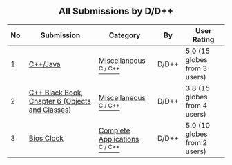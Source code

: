 ﻿<div align="center">

## All Submissions by D/D\+\+

</div>

No.  | Submission | Category | By   | User Rating
---- | ---------- | -------- | ---- | -----------
1 | [C\+\+/Java<br />](https://github.com/Planet-Source-Code/d-d-c-java__3-3052) | [Miscellaneous<br /><sup>C / C++</sup>](../ByCategory/miscellaneous__3-1.md) | D/D\+\+ | 5.0 (15 globes from 3 users)
2 | [C\+\+ Black Book, Chapter 6 \(Objects and Classes\)<br />](https://github.com/Planet-Source-Code/d-d-c-black-book-chapter-6-objects-and-classes__3-3067) | [Miscellaneous<br /><sup>C / C++</sup>](../ByCategory/miscellaneous__3-1.md) | D/D\+\+ | 3.8 (15 globes from 4 users)
3 | [Bios Clock<br />](https://github.com/Planet-Source-Code/d-d-bios-clock__3-2219) | [Complete Applications<br /><sup>C / C++</sup>](../ByCategory/complete-applications__3-7.md) | D/D\+\+ | 5.0 (10 globes from 2 users)
